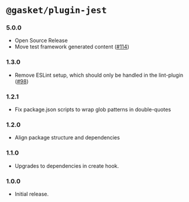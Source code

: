 # `@gasket/plugin-jest`

### 5.0.0

- Open Source Release
- Move test framework generated content ([#114])

### 1.3.0

- Remove ESLint setup, which should only be handled in the lint-plugin ([#98])

### 1.2.1

- Fix package.json scripts to wrap glob patterns in double-quotes

### 1.2.0

- Align package structure and dependencies

### 1.1.0

- Upgrades to dependencies in create hook.

### 1.0.0

- Initial release.


[#98]: https://github.com/godaddy/gasket/pull/98
[#114]: https://github.com/godaddy/gasket/pull/114

